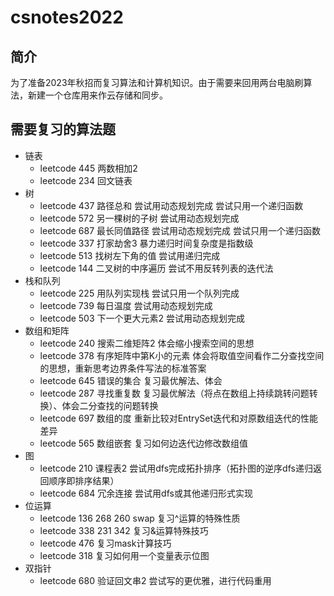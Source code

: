 # csnotes2022

## 简介

为了准备2023年秋招而复习算法和计算机知识。由于需要来回用两台电脑刷算法，新建一个仓库用来作云存储和同步。

## 需要复习的算法题

- 链表
  - leetcode 445 两数相加2
  - leetcode 234 回文链表
- 树
  - leetcode 437 路径总和 尝试用动态规划完成 尝试只用一个递归函数
  - leetcode 572 另一棵树的子树 尝试用动态规划完成
  - leetcode 687 最长同值路径 尝试用动态规划完成 尝试只用一个递归函数
  - leetcode 337 打家劫舍3 暴力递归时间复杂度是指数级
  - leetcode 513 找树左下角的值 尝试用递归完成
  - leetcode 144 二叉树的中序遍历 尝试不用反转列表的迭代法
- 栈和队列
  - leetcode 225 用队列实现栈 尝试只用一个队列完成
  - leetcode 739 每日温度 尝试用动态规划完成
  - leetcode 503 下一个更大元素2 尝试用动态规划完成
- 数组和矩阵
  - leetcode 240 搜索二维矩阵2 体会缩小搜索空间的思想
  - leetcode 378 有序矩阵中第K小的元素 体会将取值空间看作二分查找空间的思想，重新思考边界条件写法的标准答案
  - leetcode 645 错误的集合 复习最优解法、体会
  - leetcode 287 寻找重复数 复习最优解法（将点在数组上持续跳转问题转换）、体会二分查找的问题转换
  - leetcode 697 数组的度 重新比较对EntrySet迭代和对原数组迭代的性能差异
  - leetcode 565 数组嵌套 复习如何边迭代边修改数组值
- 图
  - leetcode 210 课程表2 尝试用dfs完成拓扑排序（拓扑图的逆序dfs递归返回顺序即排序结果）
  - leetcode 684 冗余连接 尝试用dfs或其他递归形式实现
- 位运算
  - leetcode 136 268 260 swap 复习^运算的特殊性质
  - leetcode 338 231 342 复习&运算特殊技巧
  - leetcode 476 复习mask计算技巧
  - leetcode 318 复习如何用一个变量表示位图
- 双指针
  - leetcode 680 验证回文串2 尝试写的更优雅，进行代码重用